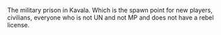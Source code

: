 The military prison in Kavala. Which is the spawn point for new players, civilians, everyone who is not UN and not MP and does not have a rebel license.
